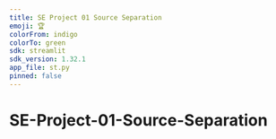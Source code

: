 ```yaml
---
title: SE Project 01 Source Separation
emoji: 🏆
colorFrom: indigo
colorTo: green
sdk: streamlit
sdk_version: 1.32.1
app_file: st.py
pinned: false
---
```

# SE-Project-01-Source-Separation
